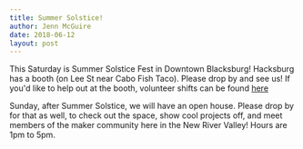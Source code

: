 ```yaml
---
title: Summer Solstice!
author: Jenn McGuire
date: 2018-06-12
layout: post
---
```


This Saturday is Summer Solstice Fest in Downtown Blacksburg! Hacksburg has a booth (on Lee St near Cabo Fish Taco). Please drop by and see us! If you'd like to help out at the booth, volunteer shifts can be found [here](https://docs.google.com/spreadsheets/d/1diXhiKy1llfVclKneVLTKRPYTkV90R1C-OAlnX2x6tA/edit?usp=sharing)

Sunday, after Summer Solstice, we will have an open house. Please drop by for that as well, to check out the space, show cool projects off, and meet members of the maker community here in the New River Valley! Hours are 1pm to 5pm.